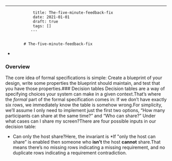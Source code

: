 ---
                title: The-five-minute-feedback-fix
                date: 2021-01-01    
                draft: true
                tags: []
               ---


            # The-five-minute-feedback-fix

*
### Overview
The core idea of formal specifications is simple: Create a blueprint of your design, write some properties the blueprint should maintain, and test that you have those properties.### Decision tables
Decision tables are a way of specifying choices your system can make in a given context.That’s where the *formal* part of the formal specification comes in: If we don’t have exactly six rows, we immediately know the table is somehow wrong.For simplicity, we’ll assume I only need to implement just the first two options, “How many participants can share at the same time?” and “Who can share?” Under what cases can I share my screen?There are four possible inputs in our decision table:
- Can only the host share?Here, the invariant is
*If "only the host can share” is enabled then someone who **isn’t** the host **cannot** share.That means there’s no missing rows indicating a missing requirement, and no duplicate rows indicating a requirement contradiction.
